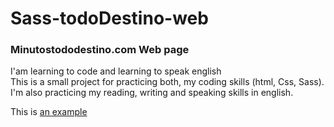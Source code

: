 # Sass-todoDestino-web
### Minutostododestino.com Web page

I'am learning to code and learning to speak english  
This is a small project for practicing both, my coding skills (html, Css, Sass).  
I'm also practicing my reading, writing and speaking skills in english.

This is [an example](http://www.minutostododestino.com/ "Minutostododestino.com")
